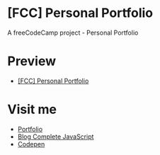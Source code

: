 # [FCC] Personal Portfolio

A freeCodeCamp project - Personal Portfolio

# Preview

  * [[FCC] Personal Portfolio](http://about.phamvanlam.com/fcc-personal-portfolio/)

# Visit me

  * [Portfolio](http://about.phamvanlam.com/)
  * [Blog Complete JavaScript](https://completejavascript.com)
  * [Codepen](https://codepen.io/completejavascript)
